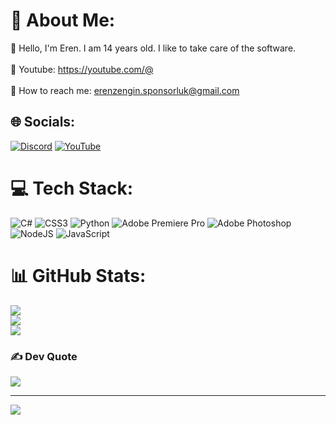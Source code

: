 # 💫 About Me:
👋 Hello, I'm Eren. I am 14 years old. I like to take care of the software.<br><br>🎥 Youtube: https://youtube.com/@<br><br>📩 How to reach me: erenzengin.sponsorluk@gmail.com


## 🌐 Socials:
[![Discord](https://img.shields.io/badge/Discord-%237289DA.svg?logo=discord&logoColor=white)](https://discord.gg/9mXKBM3CmD) [![YouTube](https://img.shields.io/badge/YouTube-%23FF0000.svg?logo=YouTube&logoColor=white)](https://youtube.com/@) 

# 💻 Tech Stack:
![C#](https://img.shields.io/badge/c%23-%23239120.svg?style=for-the-badge&logo=c-sharp&logoColor=white) ![CSS3](https://img.shields.io/badge/css3-%231572B6.svg?style=for-the-badge&logo=css3&logoColor=white) ![Python](https://img.shields.io/badge/python-3670A0?style=for-the-badge&logo=python&logoColor=ffdd54) ![Adobe Premiere Pro](https://img.shields.io/badge/Adobe%20Premiere%20Pro-9999FF.svg?style=for-the-badge&logo=Adobe%20Premiere%20Pro&logoColor=white) ![Adobe Photoshop](https://img.shields.io/badge/adobephotoshop-%2331A8FF.svg?style=for-the-badge&logo=adobephotoshop&logoColor=white) ![NodeJS](https://img.shields.io/badge/node.js-6DA55F?style=for-the-badge&logo=node.js&logoColor=white) ![JavaScript](https://img.shields.io/badge/javascript-%23323330.svg?style=for-the-badge&logo=javascript&logoColor=%23F7DF1E)
# 📊 GitHub Stats:
![](https://github-readme-stats.vercel.app/api?username=ErenZengin&theme=dark&hide_border=false&include_all_commits=false&count_private=false)<br/>
![](https://github-readme-streak-stats.herokuapp.com/?user=ErenZengin&theme=dark&hide_border=false)<br/>
![](https://github-readme-stats.vercel.app/api/top-langs/?username=ErenZengin&theme=dark&hide_border=false&include_all_commits=false&count_private=false&layout=compact)

### ✍️ Dev Quote
![](https://quotes-github-readme.vercel.app/api?type=horizontal&theme=dark)

---
[![](https://visitcount.itsvg.in/api?id=ErenZengin&icon=0&color=0)](https://visitcount.itsvg.in)

<!-- Proudly created with GPRM ( https://gprm.itsvg.in ) -->
